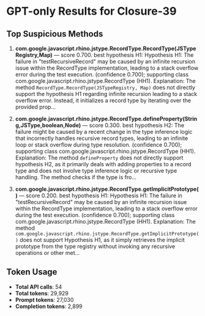 # GPT-only Results for Closure-39

## Top Suspicious Methods

1. **com.google.javascript.rhino.jstype.RecordType.RecordType(JSTypeRegistry,Map)** — score 0.700. best hypothesis H1: Hypothesis H1: The failure in "testRecursiveRecord" may be caused by an infinite recursion issue within the RecordType implementation, leading to a stack overflow error during the test execution. (confidence 0.700); supporting class com.google.javascript.rhino.jstype.RecordType (HH1).
    Explanation: The method `RecordType.RecordType(JSTypeRegistry, Map)` does not directly support the hypothesis H1 regarding infinite recursion leading to a stack overflow error. Instead, it initializes a record type by iterating over the provided prop...

2. **com.google.javascript.rhino.jstype.RecordType.defineProperty(String,JSType,boolean,Node)** — score 0.300. best hypothesis H2: The failure might be caused by a recent change in the type inference logic that incorrectly handles recursive record types, leading to an infinite loop or stack overflow during type resolution. (confidence 0.700); supporting class com.google.javascript.rhino.jstype.RecordType (HH1).
    Explanation: The method `defineProperty` does not directly support hypothesis H2, as it primarily deals with adding properties to a record type and does not involve type inference logic or recursive type handling. The method checks if the type is fro...

3. **com.google.javascript.rhino.jstype.RecordType.getImplicitPrototype()** — score 0.200. best hypothesis H1: Hypothesis H1: The failure in "testRecursiveRecord" may be caused by an infinite recursion issue within the RecordType implementation, leading to a stack overflow error during the test execution. (confidence 0.700); supporting class com.google.javascript.rhino.jstype.RecordType (HH1).
    Explanation: The method `com.google.javascript.rhino.jstype.RecordType.getImplicitPrototype()` does not support Hypothesis H1, as it simply retrieves the implicit prototype from the type registry without invoking any recursive operations or other met...


## Token Usage

- **Total API calls**: 54
- **Total tokens**: 29,929
- **Prompt tokens**: 27,030
- **Completion tokens**: 2,899
